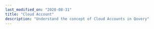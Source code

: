 ```yaml
---
last_modified_on: "2020-08-31"
title: "Cloud Account"
description: "Understand the concept of Cloud Accounts in Qovery"
---
```





